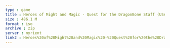 ```yaml
---
type : game
title : Heroes of Might and Magic - Quest for the DragonBone Staff (USA)
size : 486.1 M
format : iso
archive : zip
server : myrient
link2 : Heroes%20of%20Might%20and%20Magic%20-%20Quest%20for%20the%20DragonBone%20Staff%20%28USA%29
---
```

